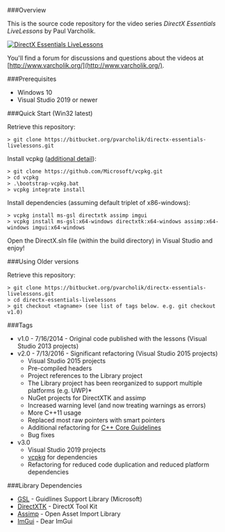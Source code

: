 ###Overview

This is the source code repository for the video series *DirectX Essentials LiveLessons* by Paul Varcholik.

[![DirectX Essentials LiveLessons](http://www.varcholik.org/DirectXEssentialsLiveLessons/Cover.jpg)](http://my.safaribooksonline.com/video/illustration-and-graphics/9780134030036)

You'll find a forum for discussions and questions about the videos at [http://www.varcholik.org/](http://www.varcholik.org/).

###Prerequisites
* Windows 10
* Visual Studio 2019 or newer

###Quick Start (Win32 latest)

Retrieve this repository:
```
> git clone https://bitbucket.org/pvarcholik/directx-essentials-livelessons.git
```

Install vcpkg ([additional detail](https://github.com/microsoft/vcpkg)):
```
> git clone https://github.com/Microsoft/vcpkg.git
> cd vcpkg
> .\bootstrap-vcpkg.bat
> vcpkg integrate install
```

Install dependencies (assuming default triplet of x86-windows):
```
> vcpkg install ms-gsl directxtk assimp imgui
> vcpkg install ms-gsl:x64-windows directxtk:x64-windows assimp:x64-windows imgui:x64-windows
```

Open the DirectX.sln file (within the build directory) in Visual Studio and enjoy!

###Using Older versions

Retrieve this repository:
```
> git clone https://bitbucket.org/pvarcholik/directx-essentials-livelessons.git
> cd directx-essentials-livelessons
> git checkout <tagname> (see list of tags below. e.g. git checkout v1.0)
```

###Tags
* v1.0 - 7/16/2014 - Original code published with the lessons (Visual Studio 2013 projects)
* v2.0 - 7/13/2016 - Significant refactoring (Visual Studio 2015 projects)
	* Visual Studio 2015 projects
	* Pre-compiled headers
	* Project references to the Library project
	* The Library project has been reorganized to support multiple platforms (e.g. UWP)* 
	* NuGet projects for DirectXTK and assimp
	* Increased warning level (and now treating warnings as errors)
	* More C++11 usage
	* Replaced most raw pointers with smart pointers
	* Additional refactoring for [C++ Core Guidelines](https://github.com/isocpp/CppCoreGuidelines/blob/master/CppCoreGuidelines.md) 
	* Bug fixes
* v3.0
    * Visual Studio 2019 projects
    * [vcpkg](https://github.com/microsoft/vcpkg) for dependencies
    * Refactoring for reduced code duplication and reduced platform dependencies

###Library Dependencies

* [GSL](https://github.com/Microsoft/GSL) - Guidlines Support Library (Microsoft)
* [DirectXTK](https://github.com/microsoft/DirectXTK) - DirectX Tool Kit
* [Assimp](http://www.assimp.org/) - Open Asset Import Library
* [ImGui](https://github.com/ocornut/imgui) - Dear ImGui